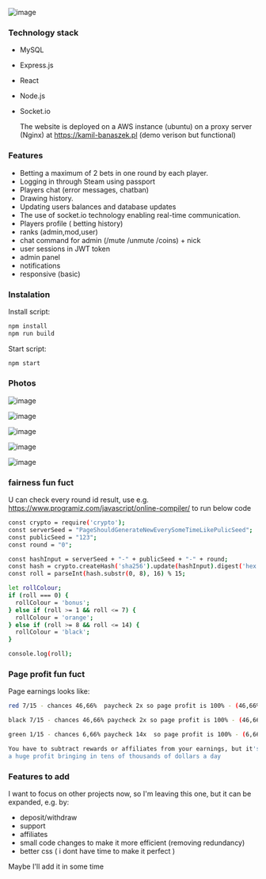 


![image](https://github.com/Cr3ativeCod3r/Roulette/assets/117399144/a6e211c1-1939-4c05-a95d-82bba638a4ca)



### Technology stack

- MySQL
- Express.js
- React
- Node.js
- Socket.io

  The website is deployed on a AWS instance (ubuntu) on a proxy server (Nginx) at https://kamil-banaszek.pl (demo verison but functional)


### Features

- Betting a maximum of 2 bets in one round by each player.
- Logging in through Steam using passport 
- Players chat (error messages, chatban)
- Drawing history.
- Updating users balances and database updates
- The use of socket.io technology enabling real-time communication.
- Players profile ( betting history)
- ranks (admin,mod,user)
- chat command for admin (/mute /unmute /coins) + nick
- user sessions in JWT token
- admin panel
- notifications
- responsive (basic)

### Instalation

Install script:
```bash
npm install
npm run build
```

Start script:
```bash
npm start
```
### Photos


![image](https://github.com/Cr3ativeCod3r/Roulette/assets/117399144/8d6866bc-4038-4d19-9ff3-64e2d30ca3dc)

![image](https://github.com/Cr3ativeCod3r/Roulette/assets/117399144/e4bb23cf-1b94-4c2c-bb9f-54421340ad01)

![image](https://github.com/Cr3ativeCod3r/Roulette/assets/117399144/4b0c3cbc-4ae9-4c75-b323-226b318fc879)

![image](https://github.com/Cr3ativeCod3r/Roulette/assets/117399144/881bef0e-775d-4556-83c8-a11285fcb01c)

![image](https://github.com/Cr3ativeCod3r/Roulette/assets/117399144/04e01412-4d7e-4b95-a64e-427c832704a8)

### fairness fun fuct
U can check every round id result,
use e.g. https://www.programiz.com/javascript/online-compiler/ 
to run below code 

```bash
const crypto = require('crypto');
const serverSeed = "PageShouldGenerateNewEverySomeTimeLikePulicSeed";
const publicSeed = "123";
const round = "0";

const hashInput = serverSeed + "-" + publicSeed + "-" + round;
const hash = crypto.createHash('sha256').update(hashInput).digest('hex');
const roll = parseInt(hash.substr(0, 8), 16) % 15;

let rollColour;
if (roll === 0) {
  rollColour = 'bonus';
} else if (roll >= 1 && roll <= 7) {
  rollColour = 'orange';
} else if (roll >= 8 && roll <= 14) {
  rollColour = 'black';
}

console.log(roll);

```

### Page profit fun fuct
Page earnings looks like:
```bash
red 7/15 - chances 46,66%  paycheck 2x so page profit is 100% - (46,66%*2) = 6,68 % of all bets

black 7/15 - chances 46,66% paycheck 2x so page profit is 100% - (46,66%*2) = 6,68 % of all bets

green 1/15 - chances 6,66% paycheck 14x  so page profit is 100% - (6,66%*14) = 6,76 % of all bets

You have to subtract rewards or affiliates from your earnings, but it's still
a huge profit bringing in tens of thousands of dollars a day
```

### Features to add

I want to focus on other projects now, so I'm leaving this one, but it can be expanded, e.g. by:

- deposit/withdraw 
- support
- affiliates 
- small code changes to make it more efficient (removing redundancy)
- better css ( i dont have time to make it perfect )

Maybe I'll add it in some time

